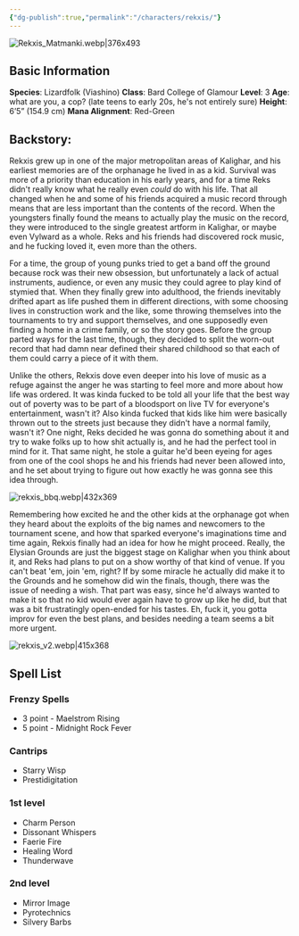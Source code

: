 ```yaml
---
{"dg-publish":true,"permalink":"/characters/rekxis/"}
---
```



![Rekxis_Matmanki.webp|376x493](/img/user/Content/Images/Rekxis_Matmanki.webp)

## Basic Information
**Species**: Lizardfolk (Viashino) 
**Class**: Bard College of Glamour
**Level**: 3
**Age**: what are you, a cop? (late teens to early 20s, he's not entirely sure) 
**Height**: 6’5” (154.9 cm)
**Mana Alignment**: Red-Green

## **Backstory**:

Rekxis grew up in one of the major metropolitan areas of Kalighar, and his earliest memories are of the orphanage he lived in as a kid. Survival was more of a priority than education in his early years, and for a time Reks didn't really know what he really even _could_ do with his life. That all changed when he and some of his friends acquired a music record through means that are less important than the contents of the record. When the youngsters finally found the means to actually play the music on the record, they were introduced to the single greatest artform in Kalighar, or maybe even Vylward as a whole. Reks and his friends had discovered rock music, and he fucking loved it, even more than the others. 

For a time, the group of young punks tried to get a band off the ground because rock was their new obsession, but unfortunately a lack of actual instruments, audience, or even any music they could agree to play kind of stymied that. When they finally grew into adulthood, the friends inevitably drifted apart as life pushed them in different directions, with some choosing lives in construction work and the like, some throwing themselves into the tournaments to try and support themselves, and one supposedly even finding a home in a crime family, or so the story goes. Before the group parted ways for the last time, though, they decided to split the worn-out record that had damn near defined their shared childhood so that each of them could carry a piece of it with them. 

Unlike the others, Rekxis dove even deeper into his love of music as a refuge against the anger he was starting to feel more and more about how life was ordered. It was kinda fucked to be told all your life that the best way out of poverty was to be part of a bloodsport on live TV for everyone's entertainment, wasn't it? Also kinda fucked that kids like him were basically thrown out to the streets just because they didn't have a normal family, wasn't it? One night, Reks decided he was gonna do something about it and try to wake folks up to how shit actually is, and he had the perfect tool in mind for it. That same night, he stole a guitar he'd been eyeing for ages from one of the cool shops he and his friends had never been allowed into, and he set about trying to figure out how exactly he was gonna see this idea through. 

![rekxis_bbq.webp|432x369](/img/user/Content/Images/rekxis_bbq.webp)

Remembering how excited he and the other kids at the orphanage got when they heard about the exploits of the big names and newcomers to the tournament scene, and how that sparked everyone's imaginations time and time again, Rekxis finally had an idea for how he might proceed. Really, the Elysian Grounds are just the biggest stage on Kalighar when you think about it, and Reks had plans to put on a show worthy of that kind of venue. If you can't beat 'em, join 'em, right? If by some miracle he actually did make it to the Grounds and he somehow did win the finals, though, there was the issue of needing a wish. That part was easy, since he'd always wanted to make it so that no kid would ever again have to grow up like he did, but that was a bit frustratingly open-ended for his tastes. Eh, fuck it, you gotta improv for even the best plans, and besides needing a team seems a bit more urgent.

![rekxis_v2.webp|415x368](/img/user/Content/Images/rekxis_v2.webp)

## Spell List

### Frenzy Spells
- 3 point - Maelstrom Rising 
- 5 point - Midnight Rock Fever 

### Cantrips 
- Starry Wisp 
- Prestidigitation 

### 1st level
- Charm Person 
- Dissonant Whispers 
- Faerie Fire 
- Healing Word 
- Thunderwave 


### 2nd level
- Mirror Image 
- Pyrotechnics 
- Silvery Barbs